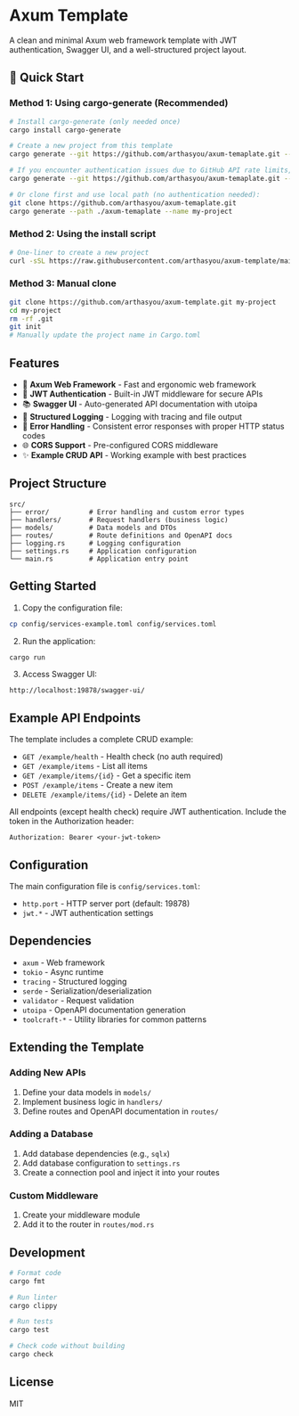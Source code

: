 # Axum Template

A clean and minimal Axum web framework template with JWT authentication, Swagger UI, and a well-structured project layout.

## 🚀 Quick Start

### Method 1: Using cargo-generate (Recommended)

```bash
# Install cargo-generate (only needed once)
cargo install cargo-generate

# Create a new project from this template
cargo generate --git https://github.com/arthasyou/axum-temaplate.git --name my-project

# If you encounter authentication issues due to GitHub API rate limits, use:
cargo generate --git https://github.com/arthasyou/axum-temaplate.git --branch main --name my-project

# Or clone first and use local path (no authentication needed):
git clone https://github.com/arthasyou/axum-temaplate.git
cargo generate --path ./axum-temaplate --name my-project
```

### Method 2: Using the install script

```bash
# One-liner to create a new project
curl -sSL https://raw.githubusercontent.com/arthasyou/axum-template/main/install.sh | sh -s -- my-project
```

### Method 3: Manual clone

```bash
git clone https://github.com/arthasyou/axum-template.git my-project
cd my-project
rm -rf .git
git init
# Manually update the project name in Cargo.toml
```

## Features

- 🚀 **Axum Web Framework** - Fast and ergonomic web framework
- 🔐 **JWT Authentication** - Built-in JWT middleware for secure APIs
- 📚 **Swagger UI** - Auto-generated API documentation with utoipa
- 📝 **Structured Logging** - Logging with tracing and file output
- 🔧 **Error Handling** - Consistent error responses with proper HTTP status codes
- 🌐 **CORS Support** - Pre-configured CORS middleware
- ✨ **Example CRUD API** - Working example with best practices

## Project Structure

```
src/
├── error/          # Error handling and custom error types
├── handlers/       # Request handlers (business logic)
├── models/         # Data models and DTOs
├── routes/         # Route definitions and OpenAPI docs
├── logging.rs      # Logging configuration
├── settings.rs     # Application configuration
└── main.rs         # Application entry point
```

## Getting Started

1. Copy the configuration file:
```bash
cp config/services-example.toml config/services.toml
```

2. Run the application:
```bash
cargo run
```

3. Access Swagger UI:
```
http://localhost:19878/swagger-ui/
```

## Example API Endpoints

The template includes a complete CRUD example:

- `GET /example/health` - Health check (no auth required)
- `GET /example/items` - List all items
- `GET /example/items/{id}` - Get a specific item
- `POST /example/items` - Create a new item
- `DELETE /example/items/{id}` - Delete an item

All endpoints (except health check) require JWT authentication. Include the token in the Authorization header:
```
Authorization: Bearer <your-jwt-token>
```

## Configuration

The main configuration file is `config/services.toml`:

- `http.port` - HTTP server port (default: 19878)
- `jwt.*` - JWT authentication settings

## Dependencies

- `axum` - Web framework
- `tokio` - Async runtime
- `tracing` - Structured logging
- `serde` - Serialization/deserialization
- `validator` - Request validation
- `utoipa` - OpenAPI documentation generation
- `toolcraft-*` - Utility libraries for common patterns

## Extending the Template

### Adding New APIs

1. Define your data models in `models/`
2. Implement business logic in `handlers/`
3. Define routes and OpenAPI documentation in `routes/`

### Adding a Database

1. Add database dependencies (e.g., `sqlx`)
2. Add database configuration to `settings.rs`
3. Create a connection pool and inject it into your routes

### Custom Middleware

1. Create your middleware module
2. Add it to the router in `routes/mod.rs`

## Development

```bash
# Format code
cargo fmt

# Run linter
cargo clippy

# Run tests
cargo test

# Check code without building
cargo check
```

## License

MIT